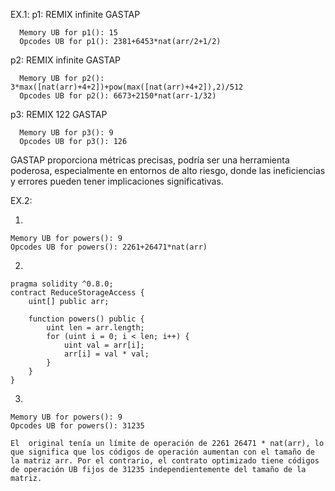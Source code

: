 EX.1:
  p1:
    REMIX infinite
    GASTAP

      Memory UB for p1(): 15
      Opcodes UB for p1(): 2381+6453*nat(arr/2+1/2)

  p2:
    REMIX infinite
    GASTAP

      Memory UB for p2(): 3*max([nat(arr)+4+2])+pow(max([nat(arr)+4+2]),2)/512
      Opcodes UB for p2(): 6673+2150*nat(arr-1/32)

  p3:
    REMIX 122
    GASTAP

      Memory UB for p3(): 9
      Opcodes UB for p3(): 126

  GASTAP proporciona métricas precisas, podría ser una herramienta poderosa, especialmente en entornos de alto riesgo, donde las ineficiencias y errores pueden tener implicaciones significativas.

EX.2:

  1.
    Memory UB for powers(): 9
    Opcodes UB for powers(): 2261+26471*nat(arr)

  2.
    pragma solidity ^0.8.0;
    contract ReduceStorageAccess {
        uint[] public arr;

        function powers() public {
            uint len = arr.length;
            for (uint i = 0; i < len; i++) {
                uint val = arr[i];
                arr[i] = val * val;
            }
        }
    }

  3.
    Memory UB for powers(): 9
    Opcodes UB for powers(): 31235

    El  original tenía un límite de operación de 2261 26471 * nat(arr), lo que significa que los códigos de operación aumentan con el tamaño de la matriz arr. Por el contrario, el contrato optimizado tiene códigos de operación UB fijos de 31235 independientemente del tamaño de la matriz.